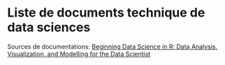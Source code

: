 # Liste de documents technique de data sciences




Sources de documentations:
[Beginning Data Science in R: Data Analysis, Visualization, and Modelling for the Data Scientist](https://www.pdfdrive.com/beginning-data-science-in-r-data-analysis-visualization-and-modelling-for-the-data-scientist-d181093942.html#top)
